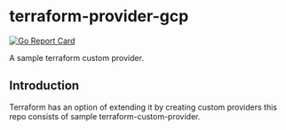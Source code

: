 # terraform-provider-gcp


[![Go Report Card](https://goreportcard.com/badge/github.com/nikhilsbhat/terraform-provider-gcp)](https://goreportcard.com/report/github.com/nikhilsbhat/terraform-provider-gcp)


A sample terraform custom provider.

## Introduction

Terraform has an option of extending it by creating custom providers this repo consists of sample terraform-custom-provider.